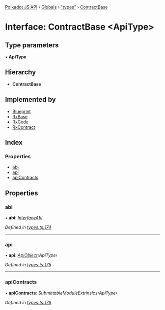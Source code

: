 [Polkadot JS API](../README.md) › [Globals](../globals.md) › ["types"](../modules/_types_.md) › [ContractBase](_types_.contractbase.md)

# Interface: ContractBase <**ApiType**>

## Type parameters

▪ **ApiType**

## Hierarchy

* **ContractBase**

## Implemented by

* [Blueprint](../classes/_rxblueprint_.blueprint.md)
* [RxBase](../classes/_rxbase_.rxbase.md)
* [RxCode](../classes/_rxcode_.rxcode.md)
* [RxContract](../classes/_rxcontract_.rxcontract.md)

## Index

### Properties

* [abi](_types_.contractbase.md#abi)
* [api](_types_.contractbase.md#api)
* [apiContracts](_types_.contractbase.md#apicontracts)

## Properties

###  abi

• **abi**: *[InterfaceAbi](_types_.interfaceabi.md)*

*Defined in [types.ts:174](https://github.com/polkadot-js/api/blob/fae67e72ee/packages/api-contract/src/types.ts#L174)*

___

###  api

• **api**: *[ApiObject](../modules/_types_.md#apiobject)‹ApiType›*

*Defined in [types.ts:175](https://github.com/polkadot-js/api/blob/fae67e72ee/packages/api-contract/src/types.ts#L175)*

___

###  apiContracts

• **apiContracts**: *SubmittableModuleExtrinsics‹ApiType›*

*Defined in [types.ts:176](https://github.com/polkadot-js/api/blob/fae67e72ee/packages/api-contract/src/types.ts#L176)*
